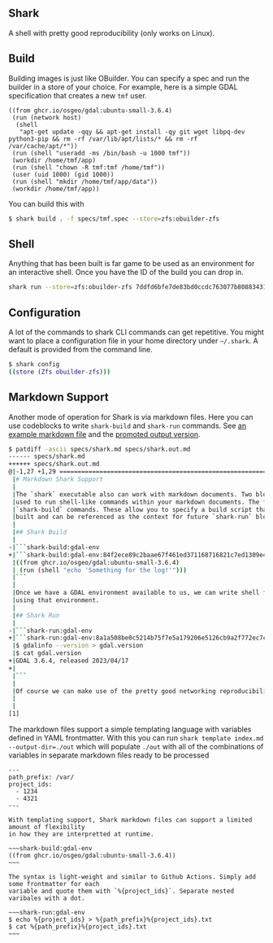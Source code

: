 Shark
-----

A shell with pretty good reproducibility (only works on Linux).

## Build

Building images is just like OBuilder. You can specify a spec and run the
builder in a store of your choice. For example, here is a simple GDAL specification
that creates a new `tmf` user.

<!-- $MDX file=specs/tmf.spec -->
```
((from ghcr.io/osgeo/gdal:ubuntu-small-3.6.4)
 (run (network host)
  (shell
   "apt-get update -qqy && apt-get install -qy git wget libpq-dev python3-pip && rm -rf /var/lib/apt/lists/* && rm -rf /var/cache/apt/*"))
 (run (shell "useradd -ms /bin/bash -u 1000 tmf")) 
 (workdir /home/tmf/app)
 (run (shell "chown -R tmf:tmf /home/tmf"))
 (user (uid 1000) (gid 1000))
 (run (shell "mkdir /home/tmf/app/data")) 
 (workdir /home/tmf/app))
```

You can build this with

<!-- $MDX skip -->
```sh
$ shark build . -f specs/tmf.spec --store=zfs:obuilder-zfs
```

## Shell

Anything that has been built is far game to be used as an environment for an
interactive shell. Once you have the ID of the build you can drop in.

<!-- $MDX skip -->
```sh
shark run --store=zfs:obuilder-zfs 7ddfd6bfe7de83bd0ccdc763077b8088343182a33724d5387a906ac6a941b552
```

## Configuration

A lot of the commands to shark CLI commands can get repetitive. You might want to place a configuration
file in your home directory under `~/.shark`. A default is provided from the command line.

```sh
$ shark config
((store (Zfs obuilder-zfs)))
```

## Markdown Support 

Another mode of operation for Shark is via markdown files. Here you can use codeblocks to write
`shark-build` and `shark-run` commands. See [an example markdown file](./specs/shark.md) and
the [promoted output version](./specs/shark.out.md).

```sh
$ patdiff -ascii specs/shark.md specs/shark.out.md
------ specs/shark.md
++++++ specs/shark.out.md
@|-1,27 +1,29 ============================================================
 |# Markdown Shark Support
 |
 |The `shark` executable also can work with markdown documents. Two blocks can be
 |used to run shell-like commands within your markdown documents. The first is
 |`shark-build` commands. These allow you to specify a build script that is then
 |built and can be referenced as the context for future `shark-run` blocks.
 |
 |## Shark Build
 |
-|```shark-build:gdal-env
+|```shark-build:gdal-env:84f2ece89c2baae67f461ed371168716821c7ed1309e431f12ba7a491dbc8ef9
 |((from ghcr.io/osgeo/gdal:ubuntu-small-3.6.4)
 | (run (shell "echo 'Something for the log!'")))
 |```
 |
 |Once we have a GDAL environment available to us, we can write shell fragments
 |using that environment.
 |
 |## Shark Run
 |
-|```shark-run:gdal-env
+|```shark-run:gdal-env:8a1a508be0c5214b75f7e5a179206e5126cb9a2f772ec7ca050f58563085f364
 |$ gdalinfo --version > gdal.version
 |$ cat gdal.version
+|GDAL 3.6.4, released 2023/04/17
+|
 |```
 |
 |Of course we can make use of the pretty good networking reproducibility.
 |
 |
[1]
```

The markdown files support a simple templating language with variables defined in YAML frontmatter.
With this you can run `shark template index.md --output-dir=./out` which will populate `./out` with all of the combinations of variables in separate markdown files ready to be processed 

<!-- $MDX file=specs/template.md -->
```
---
path_prefix: /var/
project_ids:
  - 1234
  - 4321
---

With templating support, Shark markdown files can support a limited amount of flexibility
in how they are interpretted at runtime.

~~~shark-build:gdal-env
((from ghcr.io/osgeo/gdal:ubuntu-small-3.6.4))
~~~

The syntax is light-weight and similar to Github Actions. Simply add some frontmatter for each
variable and quote them with `%{project_ids}`. Separate nested varibales with a dot.

~~~shark-run:gdal-env
$ echo %{project_ids} > %{path_prefix}%{project_ids}.txt
$ cat %{path_prefix}%{project_ids}.txt
~~~
```


